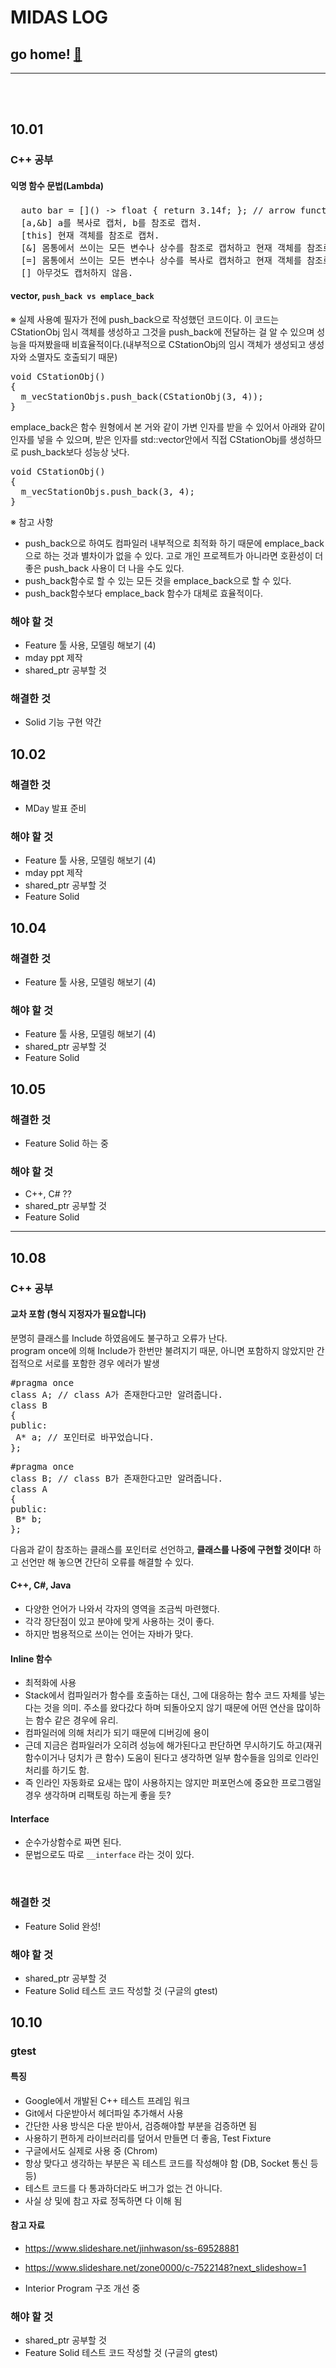 # MIDAS LOG

## go home! [:house_with_garden:](https://github.com/wnsgml972/midas_log)

---

<br/><br/>

## 10.01

### C++ 공부

#### 익명 함수 문법(Lambda)

<pre>
  auto bar = []() -> float { return 3.14f; }; // arrow function을 이용하면 타입 명시 가능
  [a,&b] a를 복사로 캡처, b를 참조로 캡처.
  [this] 현재 객체를 참조로 캡처.
  [&] 몸통에서 쓰이는 모든 변수나 상수를 참조로 캡처하고 현재 객체를 참조로 캡처.
  [=] 몸통에서 쓰이는 모든 변수나 상수를 복사로 캡처하고 현재 객체를 참조로 캡처.
  [] 아무것도 캡처하지 않음.  
</pre>

#### vector,  ```push_back vs emplace_back```


※ 실제 사용예
필자가 전에 push_back으로 작성했던 코드이다. 이 코드는 CStationObj 임시 객체를 생성하고 그것을 push_back에 전달하는 걸 알 수 있으며 성능을 따져봤을때 비효율적이다.(내부적으로 CStationObj의 임시 객체가 생성되고 생성자와 소멸자도 호출되기 때문)

<pre>
void CStationObj()
{
  m_vecStationObjs.push_back(CStationObj(3, 4));
}
</pre>

emplace_back은 함수 원형에서 본 거와 같이 가변 인자를 받을 수 있어서 아래와 같이 인자를 넣을 수 있으며, 받은 인자를 std::vector안에서 직접 CStationObj를 생성하므로 push_back보다 성능상 낫다.

<pre>
void CStationObj()
{
  m_vecStationObjs.push_back(3, 4);
}
</pre>

※ 참고 사항

- push_back으로 하여도 컴파일러 내부적으로 최적화 하기 때문에 emplace_back으로 하는 것과 별차이가 없을 수 있다. 고로 개인 프로젝트가 아니라면 호환성이 더 좋은 push_back 사용이 더 나을 수도 있다.
- push_back함수로 할 수 있는 모든 것을 emplace_back으로 할 수 있다.
- push_back함수보다 emplace_back 함수가 대체로 효율적이다.


### 해야 할 것

* Feature 툴 사용, 모델링 해보기 (4)
* mday ppt 제작
* shared_ptr 공부할 것

### 해결한 것

* Solid 기능 구현 약간


## 10.02

### 해결한 것

* MDay 발표 준비

### 해야 할 것

* Feature 툴 사용, 모델링 해보기 (4)
* mday ppt 제작
* shared_ptr 공부할 것
* Feature Solid




## 10.04

### 해결한 것

* Feature 툴 사용, 모델링 해보기 (4)

### 해야 할 것

* Feature 툴 사용, 모델링 해보기 (4)
* shared_ptr 공부할 것
* Feature Solid


## 10.05

### 해결한 것

* Feature Solid 하는 중

### 해야 할 것

* C++, C# ??
* shared_ptr 공부할 것
* Feature Solid


<hr/>

## 10.08

### C++ 공부

#### 교차 포함 (형식 지정자가 필요합니다)

분명히 클래스를 Include 하였음에도 불구하고 오류가 난다. <br/>
program once에 의해 Include가 한번만 불려지기 때문, 아니면 포함하지 않았지만 간접적으로 서로를 포함한 경우 에러가 발생

<pre>
#pragma once
class A; // class A가 존재한다고만 알려줍니다.
class B
{
public:
 A* a; // 포인터로 바꾸었습니다.
};
</pre>

<pre>
#pragma once
class B; // class B가 존재한다고만 알려줍니다.
class A
{
public:
 B* b;
};
</pre>

다음과 같이 참조하는 클래스를 포인터로 선언하고, __클래스를 나중에 구현할 것이다!__ 하고 선언만 해 놓으면 간단히 오류를 해결할 수 있다.


#### C++, C#, Java

* 다양한 언어가 나와서 각자의 영역을 조금씩 마련했다.
* 각각 장단점이 있고 분야에 맞게 사용하는 것이 좋다.
* 하지만 범용적으로 쓰이는 언어는 자바가 맞다.

#### Inline 함수

* 최적화에 사용
* Stack에서 컴파일러가 함수를 호출하는 대신, 그에 대응하는 함수 코드 자체를 넣는다는 것을 의미. 주소를 왔다갔다 하며 되돌아오지 않기 때문에 어떤 연산을 많이하는 함수 같은 경우에 유리.
* 컴파일러에 의해 처리가 되기 때문에 디버깅에 용이
* 근데 지금은 컴파일러가  오히려 성능에 해가된다고 판단하면 무시하기도 하고(재귀함수이거나 덩치가 큰 함수) 도움이 된다고 생각하면 일부 함수들을 임의로 인라인 처리를 하기도 함.
* 즉 인라인 자동화로 요새는 많이 사용하지는 않지만 퍼포먼스에 중요한 프로그램일 경우 생각하며 리팩토링 하는게 좋을 듯?


#### Interface

* 순수가상함수로 짜면 된다.
* 문법으로도 따로 ```__interface``` 라는 것이 있다.

<br/>

### 해결한 것

* Feature Solid 완성!

### 해야 할 것

* shared_ptr 공부할 것
* Feature Solid 테스트 코드 작성할 것 (구글의 gtest)


## 10.10

### gtest

#### 특징

* Google에서 개발된 C++ 테스트 프레임 워크
* Git에서 다운받아서 헤더파일 추가해서 사용
* 간단한 사용 방식은 다운 받아서, 검증해야할 부분을 검증하면 됨
* 사용하기 편하게 라이브러리를 덮어서 만들면 더 좋음, Test Fixture
* 구글에서도 실제로 사용 중 (Chrom)
* 항상 맞다고 생각하는 부분은 꼭 테스트 코드를 작성해야 함 (DB, Socket 통신 등등)
* 테스트 코드를 다 통과하더라도 버그가 없는 건 아니다.
* 사실 상 및에 참고 자료 정독하면 다 이해 됨

#### 참고 자료

* <https://www.slideshare.net/jinhwason/ss-69528881>
* <https://www.slideshare.net/zone0000/c-7522148?next_slideshow=1>

* Interior Program 구조 개선 중

### 해야 할 것

* shared_ptr 공부할 것
* Feature Solid 테스트 코드 작성할 것 (구글의 gtest)
